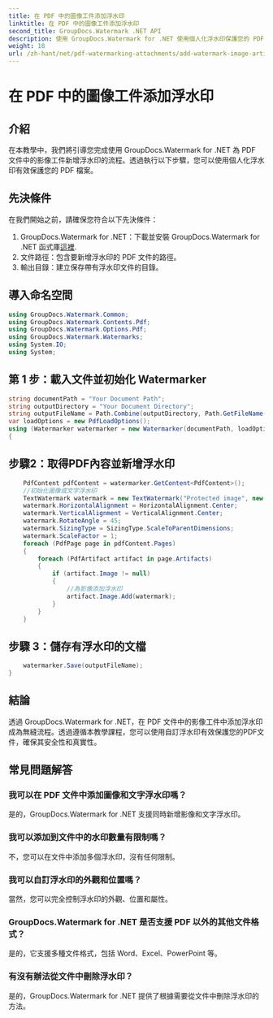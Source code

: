 ```yaml
---
title: 在 PDF 中的圖像工件添加浮水印
linktitle: 在 PDF 中的圖像工件添加浮水印
second_title: GroupDocs.Watermark .NET API
description: 使用 GroupDocs.Watermark for .NET 使用個人化浮水印保護您的 PDF 檔案。輕鬆將文字或影像浮水印新增至 PDF 文件中的影像工件。
weight: 18
url: /zh-hant/net/pdf-watermarking-attachments/add-watermark-image-artifacts-pdf/
---
```


# 在 PDF 中的圖像工件添加浮水印

## 介紹
在本教學中，我們將引導您完成使用 GroupDocs.Watermark for .NET 為 PDF 文件中的影像工件新增浮水印的流程。透過執行以下步驟，您可以使用個人化浮水印有效保護您的 PDF 檔案。
## 先決條件
在我們開始之前，請確保您符合以下先決條件：
1.  GroupDocs.Watermark for .NET：下載並安裝 GroupDocs.Watermark for .NET 函式庫[這裡](https://releases.groupdocs.com/Watermark/net/).
2. 文件路徑：包含要新增浮水印的 PDF 文件的路徑。
3. 輸出目錄：建立保存帶有浮水印文件的目錄。

## 導入命名空間
```csharp
using GroupDocs.Watermark.Common;
using GroupDocs.Watermark.Contents.Pdf;
using GroupDocs.Watermark.Options.Pdf;
using GroupDocs.Watermark.Watermarks;
using System.IO;
using System;
```
## 第 1 步：載入文件並初始化 Watermarker
```csharp
string documentPath = "Your Document Path";
string outputDirectory = "Your Document Directory";
string outputFileName = Path.Combine(outputDirectory, Path.GetFileName(documentPath));
var loadOptions = new PdfLoadOptions();
using (Watermarker watermarker = new Watermarker(documentPath, loadOptions))
{
```
## 步驟2：取得PDF內容並新增浮水印
```csharp
	PdfContent pdfContent = watermarker.GetContent<PdfContent>();
	//初始化圖像或文字浮水印
	TextWatermark watermark = new TextWatermark("Protected image", new Font("Arial", 8));
	watermark.HorizontalAlignment = HorizontalAlignment.Center;
	watermark.VerticalAlignment = VerticalAlignment.Center;
	watermark.RotateAngle = 45;
	watermark.SizingType = SizingType.ScaleToParentDimensions;
	watermark.ScaleFactor = 1;
	foreach (PdfPage page in pdfContent.Pages)
	{
		foreach (PdfArtifact artifact in page.Artifacts)
		{
			if (artifact.Image != null)
			{
				//為影像添加浮水印
				artifact.Image.Add(watermark);
			}
		}
	}
```
## 步驟 3：儲存有浮水印的文檔
```csharp
	watermarker.Save(outputFileName);
}
```

## 結論
透過 GroupDocs.Watermark for .NET，在 PDF 文件中的影像工件中添加浮水印成為無縫流程。透過遵循本教學課程，您可以使用自訂浮水印有效保護您的PDF文件，確保其安全性和真實性。
## 常見問題解答
### 我可以在 PDF 文件中添加圖像和文字浮水印嗎？
是的，GroupDocs.Watermark for .NET 支援同時新增影像和文字浮水印。
### 我可以添加到文件中的水印數量有限制嗎？
不，您可以在文件中添加多個浮水印，沒有任何限制。
### 我可以自訂浮水印的外觀和位置嗎？
當然，您可以完全控制浮水印的外觀、位置和屬性。
### GroupDocs.Watermark for .NET 是否支援 PDF 以外的其他文件格式？
是的，它支援多種文件格式，包括 Word、Excel、PowerPoint 等。
### 有沒有辦法從文件中刪除浮水印？
是的，GroupDocs.Watermark for .NET 提供了根據需要從文件中刪除浮水印的方法。